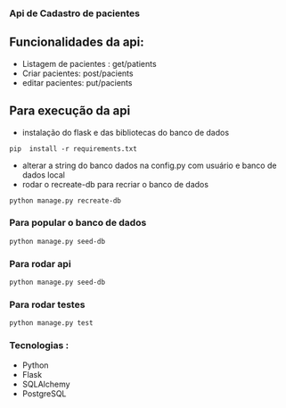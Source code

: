 ### Api de Cadastro de pacientes

## Funcionalidades da api:
* Listagem de pacientes : get/patients
* Criar pacientes: post/pacients
* editar pacientes: put/pacients

## Para execução da api
* instalação do flask e das bibliotecas do banco de dados

```
pip  install -r requirements.txt
```

* alterar a string do banco dados na config.py com usuário e banco de dados local
* rodar o recreate-db para recriar o banco de dados
```
python manage.py recreate-db
```

### Para popular o banco de dados
```
python manage.py seed-db
```
### Para rodar api 
```
python manage.py seed-db
```

### Para rodar testes
```
python manage.py test
```
### Tecnologias :
* Python
* Flask
* SQLAlchemy
* PostgreSQL
  

